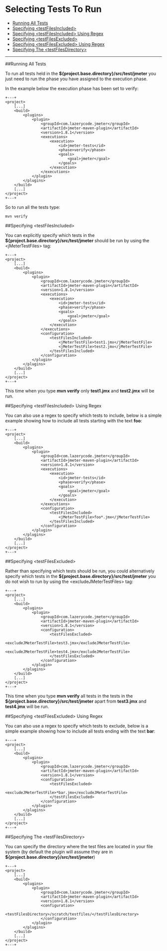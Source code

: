 # Selecting Tests To Run

* [Running All Tests](#1)
* [Specifying &lt;testFilesIncluded&gt;](#2)
* [Specifying &lt;testFilesIncluded&gt; Using Regex](#3)
* [Specifying &lt;testFilesExcluded&gt;](#4)
* [Specifying &lt;testFilesExcluded&gt; Using Regex](#5)
* [Specifying The &lt;testFilesDirectory&gt;](#6)

***

<a id="1"/>
##Running All Tests

To run all tests held in the **${project.base.directory}/src/test/jmeter** you just need to run the phase you have assigned to the execution phase.

In the example below the execution phase has been set to verify:

	+---+
	<project>
		[...]
		<build>
			<plugins>
				<plugin>
					<groupId>com.lazerycode.jmeter</groupId>
					<artifactId>jmeter-maven-plugin</artifactId>
					<version>1.8.1</version>
					<executions>
						<execution>
							<id>jmeter-tests</id>
							<phase>verify</phase>
							<goals>
								<goal>jmeter</goal>
							</goals>
						</execution>
					</executions>
				</plugin>
			</plugins>
		</build>
		[...]
	</project>
	+---+

So to run all the tests type:

	mvn verify

<a id="2"/>
##Specifying &lt;testFilesIncluded&gt;

You can explicitly specify which tests in the **${project.base.directory}/src/test/jmeter** should be run by using the &lt;jMeterTestFiles&gt; tag:

	+---+
	<project>
		[...]
		<build>
			<plugins>
				<plugin>
					<groupId>com.lazerycode.jmeter</groupId>
					<artifactId>jmeter-maven-plugin</artifactId>
					<version>1.8.1</version>
					<executions>
						<execution>
							<id>jmeter-tests</id>
							<phase>verify</phase>
							<goals>
								<goal>jmeter</goal>
							</goals>
						</execution>
					</executions>
					<configuration>
						<testFilesIncluded>
							<jMeterTestFile>test1.jmx</jMeterTestFile>
							<jMeterTestFile>test2.jmx</jMeterTestFile>
						</testFilesIncluded>
					</configuration>
				</plugin>
			</plugins>
		</build>
		[...]
	</project>
	+---+

This time when you type **mvn verify** only **test1.jmx** and **test2.jmx** will be run.

<a id="3"/>
##Specifying &lt;testFilesIncluded&gt; Using Regex

You can also use a regex to specify which tests to include, below is a simple example showing how to include all tests starting with the text **foo**:

	+---+
	<project>
		[...]
		<build>
			<plugins>
				<plugin>
					<groupId>com.lazerycode.jmeter</groupId>
					<artifactId>jmeter-maven-plugin</artifactId>
					<version>1.8.1</version>
					<executions>
						<execution>
							<id>jmeter-tests</id>
							<phase>verify</phase>
							<goals>
								<goal>jmeter</goal>
							</goals>
						</execution>
					</executions>
					<configuration>
						<testFilesIncluded>
							<jMeterTestFile>foo*.jmx</jMeterTestFile>
						</testFilesIncluded>
					</configuration>
				</plugin>
			</plugins>
		</build>
		[...]
	</project>
	+---+


<a id="4"/>
##Specifying &lt;testFilesExcluded&gt;

Rather than specifying which tests should be run, you could alternatively specify which tests in the **${project.base.directory}/src/test/jmeter** you do not wish to run by using the &lt;excludeJMeterTestFiles&gt; tag:

	+---+
	<project>
		[...]
		<build>
			<plugins>
				<plugin>
					<groupId>com.lazerycode.jmeter</groupId>
					<artifactId>jmeter-maven-plugin</artifactId>
					<version>1.8.1</version>
					<configuration>
						<testFilesExcluded>
							<excludeJMeterTestFile>test3.jmx</excludeJMeterTestFile>
							<excludeJMeterTestFile>test4.jmx</excludeJMeterTestFile>
						</testFilesExcluded>
					</configuration>
				</plugin>
			</plugins>
		</build>
		[...]
	</project>
	+---+

This time when you type **mvn verify** all tests in the tests in the **${project.base.directory}/src/test/jmeter** apart from **test3.jmx** and **test4.jmx** will be run.

<a id="5"/>
##Specifying &lt;testFilesExcluded&gt; Using Regex

You can also use a regex to specify which tests to exclude, below is a simple example showing how to include all tests ending with the text **bar**:

	+---+
	<project>
		[...]
		<build>
			<plugins>
				<plugin>
					<groupId>com.lazerycode.jmeter</groupId>
					<artifactId>jmeter-maven-plugin</artifactId>
					<version>1.8.1</version>
					<configuration>
						<testFilesExcluded>
							<excludeJMeterTestFile>*bar.jmx</excludeJMeterTestFile>
						</testFilesExcluded>
					</configuration>
				</plugin>
			</plugins>
		</build>
		[...]
	</project>
	+---+

<a id="6"/>
##Specifying The &lt;testFilesDirectory&gt;

You can specify the directory where the test files are located in your file system (by default the plugin will assume they are in **${project.base.directory}/src/test/jmeter**)

	+---+
	<project>
		[...]
		<build>
			<plugins>
				<plugin>
					<groupId>com.lazerycode.jmeter</groupId>
					<artifactId>jmeter-maven-plugin</artifactId>
					<version>1.8.1</version>
					<configuration>
						<testFilesDirectory>/scratch/testfiles/</testFilesDirectory>
					</configuration>
				</plugin>
			</plugins>
		</build>
		[...]
	</project>
	+---+